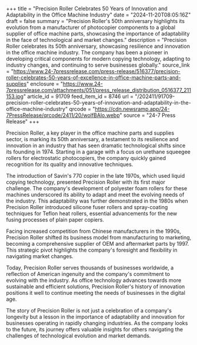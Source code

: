 +++
title = "Precision Roller Celebrates 50 Years of Innovation and Adaptability in the Office Machine Industry"
date = "2024-11-20T08:05:16Z"
draft = false
summary = "Precision Roller's 50th anniversary highlights its evolution from a manufacturer of photocopier components to a global supplier of office machine parts, showcasing the importance of adaptability in the face of technological and market changes."
description = "Precision Roller celebrates its 50th anniversary, showcasing resilience and innovation in the office machine industry. The company has been a pioneer in developing critical components for modern copying technology, adapting to industry changes, and continuing to serve businesses globally."
source_link = "https://www.24-7pressrelease.com/press-release/516377/precision-roller-celebrates-50-years-of-excellence-in-office-machine-parts-and-supplies"
enclosure = "https://www.24-7pressrelease.com/attachments/051/press_release_distribution_0516377_211153.jpg"
article_id = 91709
feed_item_id = 8746
url = "/202411/91709-precision-roller-celebrates-50-years-of-innovation-and-adaptability-in-the-office-machine-industry"
qrcode = "https://cdn.newsramp.app/24-7PressRelease/qrcode/2411/20/wolfBAlo.webp"
source = "24-7 Press Release"
+++

<p>Precision Roller, a key player in the office machine parts and supplies sector, is marking its 50th anniversary, a testament to its resilience and innovation in an industry that has seen dramatic technological shifts since its founding in 1974. Starting in a garage with a focus on urethane squeegee rollers for electrostatic photocopiers, the company quickly gained recognition for its quality and innovative techniques.</p><p>The introduction of Savin's 770 copier in the late 1970s, which used liquid copying technology, presented Precision Roller with its first major challenge. The company's development of polyester foam rollers for these machines underscored its ability to adapt and meet the evolving needs of the industry. This adaptability was further demonstrated in the 1980s when Precision Roller introduced silicone fuser rollers and spray-coating techniques for Teflon heat rollers, essential advancements for the new fusing processes of plain paper copiers.</p><p>Facing increased competition from Chinese manufacturers in the 1990s, Precision Roller shifted its business model from manufacturing to marketing, becoming a comprehensive supplier of OEM and aftermarket parts by 1997. This strategic pivot highlights the company's foresight and flexibility in navigating market changes.</p><p>Today, Precision Roller serves thousands of businesses worldwide, a reflection of American ingenuity and the company's commitment to evolving with the industry. As office technology advances towards more sustainable and efficient solutions, Precision Roller's history of innovation positions it well to continue meeting the needs of businesses in the digital age.</p><p>The story of Precision Roller is not just a celebration of a company's longevity but a lesson in the importance of adaptability and innovation for businesses operating in rapidly changing industries. As the company looks to the future, its journey offers valuable insights for others navigating the challenges of technological evolution and market demands.</p>